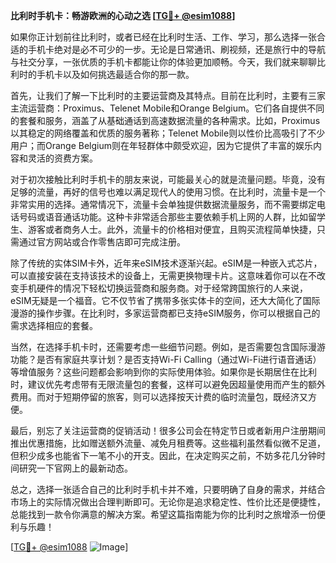 **比利时手机卡：畅游欧洲的心动之选 [[TG💪+ @esim1088](https://t.me/s/esim1088)]**

如果你正计划前往比利时，或者已经在比利时生活、工作、学习，那么选择一张合适的手机卡绝对是必不可少的一步。无论是日常通讯、刷视频，还是旅行中的导航与社交分享，一张优质的手机卡都能让你的体验更加顺畅。今天，我们就来聊聊比利时的手机卡以及如何挑选最适合你的那一款。

首先，让我们了解一下比利时的主要运营商及其特点。目前在比利时，主要有三家主流运营商：Proximus、Telenet Mobile和Orange Belgium。它们各自提供不同的套餐和服务，涵盖了从基础通话到高速数据流量的各种需求。比如，Proximus以其稳定的网络覆盖和优质的服务著称；Telenet Mobile则以性价比高吸引了不少用户；而Orange Belgium则在年轻群体中颇受欢迎，因为它提供了丰富的娱乐内容和灵活的资费方案。

对于初次接触比利时手机卡的朋友来说，可能最关心的就是流量问题。毕竟，没有足够的流量，再好的信号也难以满足现代人的使用习惯。在比利时，流量卡是一个非常实用的选择。通常情况下，流量卡会单独提供数据流量服务，而不需要绑定电话号码或语音通话功能。这种卡非常适合那些主要依赖手机上网的人群，比如留学生、游客或者商务人士。此外，流量卡的价格相对便宜，且购买流程简单快捷，只需通过官方网站或合作零售店即可完成注册。

除了传统的实体SIM卡外，近年来eSIM技术逐渐兴起。eSIM是一种嵌入式芯片，可以直接安装在支持该技术的设备上，无需更换物理卡片。这意味着你可以在不改变手机硬件的情况下轻松切换运营商和服务商。对于经常跨国旅行的人来说，eSIM无疑是一个福音。它不仅节省了携带多张实体卡的空间，还大大简化了国际漫游的操作步骤。在比利时，多家运营商都已支持eSIM服务，你可以根据自己的需求选择相应的套餐。

当然，在选择手机卡时，还需要考虑一些细节问题。例如，是否需要包含国际漫游功能？是否有家庭共享计划？是否支持Wi-Fi Calling（通过Wi-Fi进行语音通话）等增值服务？这些问题都会影响到你的实际使用体验。如果你是长期居住在比利时，建议优先考虑带有无限流量包的套餐，这样可以避免因超量使用而产生的额外费用。而对于短期停留的旅客，则可以选择按天计费的临时流量包，既经济又方便。

最后，别忘了关注运营商的促销活动！很多公司会在特定节日或者新用户注册期间推出优惠措施，比如赠送额外流量、减免月租费等。这些福利虽然看似微不足道，但积少成多也能省下一笔不小的开支。因此，在决定购买之前，不妨多花几分钟时间研究一下官网上的最新动态。

总之，选择一张适合自己的比利时手机卡并不难，只要明确了自身的需求，并结合市场上的实际情况做出合理判断即可。无论你是追求稳定性、性价比还是便捷性，总能找到一款令你满意的解决方案。希望这篇指南能为你的比利时之旅增添一份便利与乐趣！

[[TG💪+ @esim1088](https://t.me/s/esim1088) ![Image](https://i.postimg.cc/4NQfJmqS/Snipaste-2025-05-13-00-14-12.png)]